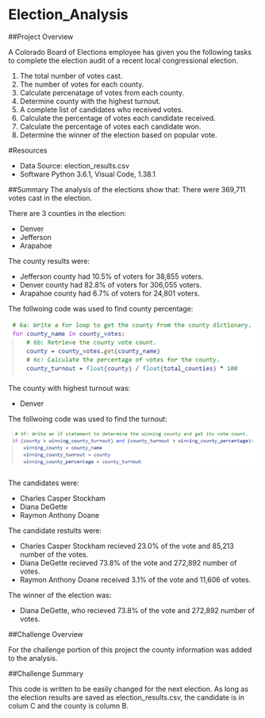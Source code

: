 # Election_Analysis

##Project Overview

A Colorado Board of Elections employee has given you the following tasks to complete the election audit of a recent local congressional election.

1. The total number of votes cast.
2. The number of votes for each county.
3. Calculate percenatage of votes from each county.
4. Determine county with the highest turnout.
5. A complete list of candidates who received votes.
6. Calculate the percentage of votes each candidate received.
7. Calculate the percentage of votes each candidate won.
8. Determine the winner of the election based on popular vote.

#Resources
- Data Source: election_results.csv
- Software Python 3.6.1, Visual Code, 1.38.1

##Summary
The analysis of the elections show that:
There were 369,711 votes cast in the election.

There are 3 counties in the election:
  - Denver
  - Jefferson
  - Arapahoe
  
The county results were:
  - Jefferson county had 10.5% of voters for 38,855 voters.
  - Denver county had 82.8% of voters for 306,055 voters.
  - Arapahoe county had 6.7% of voters for 24,801 voters.

The follwoing code was used to find county percentage:

![Get_Votes_Calculate_Percentage](https://github.com/joeapodaca/Election_Analysis/blob/main/Resources/Get_Votes_Calculate_Percentage.PNG)
  
The county with highest turnout was:
 - Denver

The follwoing code was used to find the turnout:

![Determine_Winning_County](https://github.com/joeapodaca/Election_Analysis/blob/main/Resources/Determine_Winning_County.PNG)

The candidates were:
  - Charles Casper Stockham
  - Diana DeGette
  - Raymon Anthony Doane
  
 The candidate restults were:
  - Charles Casper Stockham recieved 23.0% of the vote and 85,213 number of the votes.
  - Diana DeGette recieved 73.8% of the vote and 272,892 number of votes.
  - Raymon Anthony Doane received 3.1% of the vote  and 11,606 of votes.
  
 The winner of the election was:
 - Diana DeGette, who recieved 73.8% of the vote and 272,892 number of votes.
 
 ##Challenge Overview
 
 For the challenge portion of this project the county information was added to the analysis.
 
 ##Challenge Summary
 
 This code is written to be easily changed for the next election.  As long as the election results are saved as election_results.csv, the candidate is in colum C and     the county is column B.
